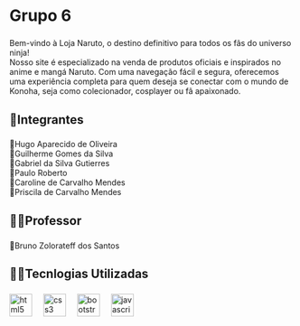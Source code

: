 <h1 align="left">Grupo 6</h1>

###

<p align="left">Bem-vindo à Loja Naruto, o destino definitivo para todos os fãs do universo ninja!<br>Nosso site é especializado na venda de produtos oficiais e inspirados no anime e mangá Naruto. Com uma navegação fácil e segura, oferecemos uma experiência completa para quem deseja se conectar com o mundo de Konoha, seja como colecionador, cosplayer ou fã apaixonado.</p>

###

<h2 align="left">👥Integrantes</h2>

###

<p align="left">👤Hugo Aparecido de Oliveira<br>👤Guilherme Gomes da Silva<br>👤Gabriel da Silva Gutierres<br>👤Paulo Roberto<br>👤Caroline de Carvalho Mendes<br>👤Priscila de Carvalho Mendes</p>

###

<h2 align="left">👨‍🏫Professor</h2>

###

<p align="left">👤Bruno Zolorateff dos Santos</p>

###

<h2 align="left">🧑‍💻Tecnlogias Utilizadas</h2>

###

<div align="left">
  <img src="https://cdn.jsdelivr.net/gh/devicons/devicon/icons/html5/html5-original.svg" height="40" alt="html5 logo"  />
  <img width="12" />
  <img src="https://cdn.jsdelivr.net/gh/devicons/devicon/icons/css3/css3-original.svg" height="40" alt="css3 logo"  />
  <img width="12" />
  <img src="https://cdn.jsdelivr.net/gh/devicons/devicon/icons/bootstrap/bootstrap-original.svg" height="40" alt="bootstrap logo"  />
  <img width="12" />
  <img src="https://cdn.jsdelivr.net/gh/devicons/devicon/icons/javascript/javascript-original.svg" height="40" alt="javascript logo"  />
</div>

###
